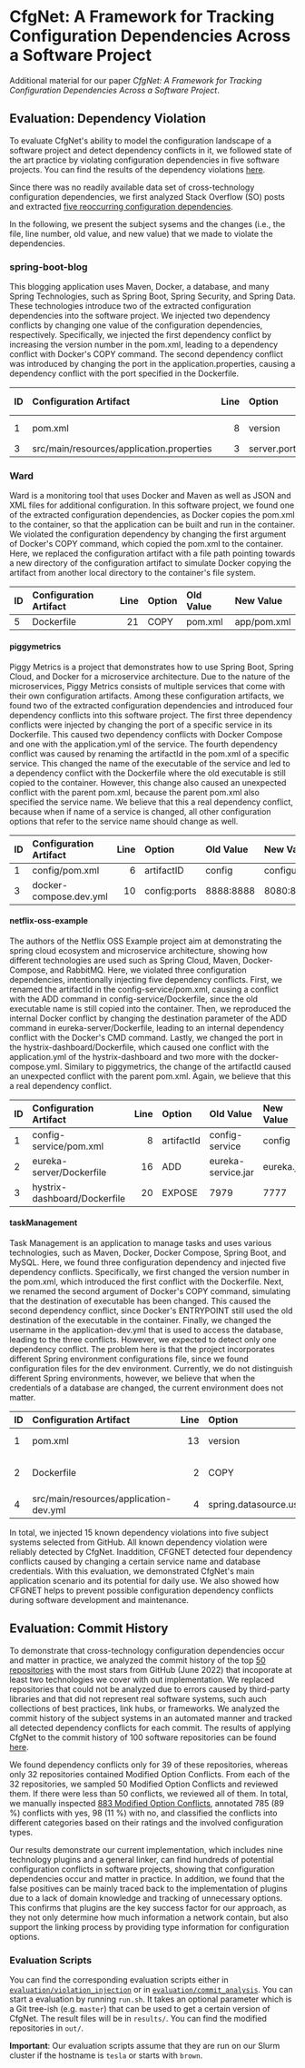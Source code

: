 # CfgNet: A Framework for Tracking Configuration Dependencies Across a Software Project

Additional material for our paper *CfgNet: A Framework for Tracking Configuration Dependencies Across a Software Project*.

## Evaluation: Dependency Violation

To evaluate CfgNet's ability to model the configuration landscape of a software project and detect dependency conflicts in it, we followed state of the art practice by violating configuration dependencies in five software projects. You can find the results of the dependency violations [here](data/violation_injection/results/).

Since there was no readily available data set of cross-technology configuration dependencies, we first analyzed Stack Overflow (SO) posts and extracted [five reoccurring configuration dependencies](data/violation_injection/dependencies.pdf).

In the following, we present the subject sysems and the changes (i.e., the file, line number, old value, and new value) that we made to violate the dependencies.

### **spring-boot-blog**
This blogging application uses Maven, Docker, a database, and many Spring Technologies, such as Spring Boot, Spring Security, and Spring Data.
These technologies introduce two of the extracted configuration dependencies into the software project.
We injected two dependency conflicts by changing one value of the configuration dependencies, respectively.
Specifically, we injected the first dependency conflict by increasing the version number in the pom.xml, leading to a dependency conflict with Docker's COPY command.
The second dependency conflict was introduced by changing the port in the application.properties, causing a dependency conflict with the port specified in the Dockerfile.

| ID  | Configuration Artifact                                       | Line | Option                     | Old Value                      | New Value               |
|:----|:-------------------------------------------------------------|-----:|:---------------------------|:-------------------------------|:------------------------|
|  1  | pom.xml                                                      |   8  | version                    | 0.0.1-SNAPSHOT                 | 0.0.2                   |
|  3  | src/main/resources/application.properties                    |   3  | server.port                | 8090                           | 8000                    |

### **Ward**
Ward is a monitoring tool that uses Docker and Maven as well as JSON and XML files for additional configuration.
In this software project, we found one of the extracted configuration dependencies, as Docker copies the pom.xml to the container, so that the application can be built and run in the container.
We violated the configuration dependency by changing the first argument of Docker's COPY command, which copied the pom.xml to the container.
Here, we replaced the configuration artifact with a file path pointing towards a new directory of the configuration artifact to simulate Docker copying the artifact from another local directory to the container's file system.

| ID  | Configuration Artifact                                       | Line | Option                     | Old Value                      | New Value               |
|:----|:-------------------------------------------------------------|-----:|:---------------------------|:-------------------------------|:------------------------|
|  5  | Dockerfile                                                   |  21  | COPY                       | pom.xml                        | app/pom.xml             |

#### **piggymetrics**
Piggy Metrics is a project that demonstrates how to use Spring Boot, Spring Cloud, and Docker for a microservice architecture.
Due to the nature of the microservices, Piggy Metrics consists of multiple services that come with their own configuration artifacts.
Among these configuration artifacts, we found two of the extracted configuration dependencies and introduced four dependency conflicts into this software project.
The first three dependency conflicts were injected by changing the port of a specific service in its Dockerfile.
This caused two dependency conflicts with Docker Compose and one with the application.yml of the service.
The fourth dependency conflict was caused by renaming the artifactId in the pom.xml of a specific service.
This changed the name of the executable of the service and led to a dependency conflict with the Dockerfile where the old executable is still copied to the container.
However, this change also caused an unexpected conflict with the parent pom.xml, because the parent pom.xml also specified the service name. 
We believe that this a real dependency conflict, because when if name of a service is changed, all other configuration options that refer to the service name should change as well.

| ID  | Configuration Artifact                                       | Line | Option                     | Old Value                      | New Value               |
|:----|:-------------------------------------------------------------|-----:|:---------------------------|:-------------------------------|:------------------------|
|  1  | config/pom.xml                                               |   6  | artifactID                 | config                         | configuration           |
|  3  | docker-compose.dev.yml                                       |  10  | config:ports               | 8888:8888                      | 8080:888                |

#### **netflix-oss-example**
The authors of the Netflix OSS Example project aim at demonstrating the spring cloud ecosystem and microservice architecture, showing how different technologies are used such as Spring Cloud, Maven, Docker-Compose, and RabbitMQ.
Here, we violated three configuration dependencies, intentionally injecting five dependency conflicts.
First, we renamed the artifactId in the config-service/pom.xml, causing a conflict with the ADD command in config-service/Dockerfile, since the old executable name is still copied into the container.
Then, we reproduced the internal Docker conflict by changing the destination parameter of the ADD command in eureka-server/Dockerfile, leading to an internal dependency conflict with the Docker's CMD command.
Lastly, we changed the port in the hystrix-dashboard/Dockerfile, which caused one conflict with the application.yml of the hystrix-dashboard and two more with the docker-compose.yml.
Similary to piggymetrics, the change of the artifactId caused an unexpected conflict with the parent pom.xml.
Again, we believe that this a real dependency conflict.

| ID  | Configuration Artifact                                       | Line | Option                     | Old Value                      | New Value               |
|:----|:-------------------------------------------------------------|-----:|:---------------------------|:-------------------------------|:------------------------|
|  1  | config-service/pom.xml                                       |   8  | artifactId                 | config-service                 | config                  |
|  2  | eureka-server/Dockerfile                                     |  16  | ADD                        | eureka-service.jar             | eureka.jar              |
|  3  | hystrix-dashboard/Dockerfile                                 |  20  | EXPOSE                     | 7979                           | 7777                    |

#### **taskManagement**
Task Management is an application to manage tasks and uses various technologies, such as Maven, Docker, Docker Compose, Spring Boot, and MySQL.
Here, we found three configuration dependency and injected five dependency conflicts.
Specifically, we first changed the version number in the pom.xml, which introduced the first conflict with the Dockerfile.
Next, we renamed the second argument of Docker's COPY command, simulating that the destination of executable has been changed.
This caused the second dependency conflict, since Docker's ENTRYPOINT still used the old destination of the executable in the container.
Finally, we changed the username in the application-dev.yml that is used to access the database, leading to the three conflicts.
However, we expected to detect only one dependency conflict.
The problem here is that the project incorporates different Spring environment configurations file, since we found configuration files for the dev environment. Currently, we do not distinguish different Spring environments, however, we believe that when the credentials of a database are changed, the current environment does not matter.


| ID  | Configuration Artifact                                       | Line| Option                      | Old Value                      | New Value               |
|:----|:-------------------------------------------------------------|-----:|:---------------------------|:-------------------------------|:------------------------|
|  1  | pom.xml                                                      |  13  | version                    | 0.0.1-SNAPSHOT                 | 0.0.2-SNAPSHOT          |
|  2  | Dockerfile                                                   |   2  | COPY                       | taskManager-0.0.1-SNAPSHOT.jar | taskManager.jar         |
|  4  | src/main/resources/application-dev.yml                       |   4  | spring.datasource.username | dev_user                       | prod_user               |


In total, we injected 15 known dependency violations into five subject systems selected from GitHub. 
All known dependency violation were reliably detected by CfgNet. 
Inaddition, CFGNET detected four dependency conflicts caused by changing a certain service name and database credentials.
With this evaluation, we demonstrated CfgNet's main application scenario and its potential for daily use.
We also showed how CFGNET helps to prevent possible configuration dependency conflicts during software development and maintenance.


## Evaluation: Commit History

To demonstrate that cross-technology configuration dependencies occur and matter in practice, we analyzed the commit history of the top [50 repositories](data/commit_analysis/repositories.csv) with the most stars from GitHub (June 2022) that incoporate at least two technologies we cover with out implementation.
We replaced repositories that could not be analyzed due to errors caused by third-party libraries and that did not represent real software systems, such auch collections of best practices, link hubs, or frameworks.
We analyzed the commit history of the subject systems in an automated manner and tracked all detected dependency conflicts for each commit.
The results of applying CfgNet to the commit history of 100 software repositories can be found [here](data/commit_analysis/analysis_statistics.csv).

We found dependency conflicts only for 39 of these repositories, whereas only 32 repositories contained Modified Option Conflicts.
From each of the 32 repositories, we sampled 50 Modified Option Conflicts and reviewed them. 
If there were less than 50 conflicts, we reviewed all of them.
In total, we manually inspected [883 Modified Option Conflicts](data/commit_analysis/conflict_inspection/reviewed/), annotated 785 (89 %) conflicts with yes, 98 (11 %) with no, and classified the conflicts into different categories based on their ratings and the involved configuration types.

Our results demonstrate our current implementation, which includes nine technology plugins and a general linker, can find hundreds of potential configuration conflicts in software projects, showing that configuration dependencies occur and matter in practice.
In addition, we found that the false positives can be mainly traced back to the implementation of plugins due to a lack of domain knowledge and tracking of unnecessary options. 
This confirms that plugins are the key success factor for our approach, as they not only determine how much information a network contain, but also support the linking process by providing type information for configuration options.

### Evaluation Scripts


You can find the corresponding evaluation scripts either in [`evaluation/violation_injection`](evaluation/violation_injection/) or in [`evaluation/commit_analysis`](evaluation/commit_analysis/).
You can start a evaluation by running `run.sh`.
It takes an optional parameter which is a Git tree-ish (e.g. `master`) that can be used to get a certain version of CfgNet.
The result files will be in `results/`.
You can find the modified repositories in `out/`.

**Important**: Our evaluation scripts assume that they are run on our Slurm cluster if the hostname is `tesla` or starts with `brown`.

